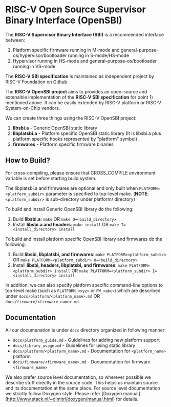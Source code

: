 RISC-V Open Source Supervisor Binary Interface (OpenSBI)
========================================================

The **RISC-V Supervisor Binary Interface (SBI)** is a recommended
interface between:

1. Platform specific firmware running in M-mode and
   general-purpose-os/hypervisor/bootloader running in S-mode/HS-mode
2. Hypervisor runnng in HS-mode and general-purpose-os/bootloader
   running in VS-mode

The **RISC-V SBI specification** is maintained as independent project
by RISC-V Foundation on [Github](https://github.com/riscv/riscv-sbi-doc)

The **RISC-V OpenSBI project** aims to provides an open-source and
extensible implementation of the **RISC-V SBI specification** for
point 1) mentioned above. It can be easily extended by RISC-V platform
or RISC-V System-on-Chip vendors.

We can create three things using the RISC-V OpenSBI project:

1. **libsbi.a** - Generic OpenSBI static library
2. **libplatsbi.a** - Platform specific OpenSBI static library
   (It is libsbi.a plus platform specific hooks represented
    by "platform" symbol)
3. **firmwares** - Platform specific firmware binaries

How to Build?
-------------

For cross-compiling, please ensure that CROSS_COMPILE environment
variable is set before starting build system.

The libplatsbi.a and firmwares are optional and only built when
`PLATFORM=<platform_subdir>` parameter is specified to top-level make.
(**NOTE**: `<platform_subdir>` is sub-directory under platform/ directory)

To build and install Generic OpenSBI library do the following:

1. Build **libsbi.a**:
`make`
OR
`make O=<build_directory>`
2. Install **libsbi.a and headers**:
`make install`
OR
`make I=<install_directory> install`

To build and install platform specific OpenSBI library and firmwares
do the following:

1. Build **libsbi, libplatsbi, and firmwares**:
`make PLATFORM=<platform_subdir>`
OR
`make PLATFORM=<platform_subdir> O=<build_directory>`
2. Install **libsbi, headers, libplatsbi, and firmwares**:
`make PLATFORM=<platform_subdir> install`
OR
`make PLATFORM=<platform_subdir> I=<install_directory> install`

In addition, we can also specify platform specific command-line
options to top-level make (such as `PLATFORM_<xyz>` or `FW_<abc>`)
which are described under `docs/platform/<platform_name>.md` OR
`docs/firmware/<firmware_name>.md`.

Documentation
-------------

All our documenation is under `docs` directory organized in following
manner:

* `docs/platform_guide.md` - Guidelines for adding new platform support
* `docs/library_usage.md` - Guidelines for using static library
* `docs/platform/<platform_name>.md` - Documentation for `<platform_name>` platform
* `docs/firmware/<firmware_name>.md` - Documentation for firmware `<firmware_name>`

We also prefer source level documentation, so wherever possible we describe
stuff directly in the source code. This helps us maintain source and its
documentation at the same place. For source level documentation we strictly
follow Doxygen style. Please refer [Doxygen manual]
(http://www.stack.nl/~dimitri/doxygen/manual.html) for details.